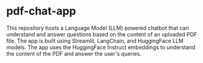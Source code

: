 # pdf-chat-app
This repository hosts a Language Model (LLM) powered chatbot that can understand and answer questions based on the content of an uploaded PDF file. The app is built using Streamlit, LangChain, and HuggingFace LLM models. The app uses the HuggingFace Instruct embeddings to understand the content of the PDF and answer the user's queries.
